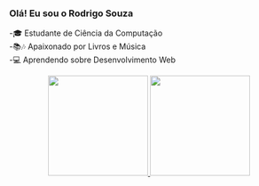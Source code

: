 ### Olá! Eu sou o Rodrigo Souza


-🎓 Estudante de Ciência da Computação   
-📚🎶 Apaixonado por Livros e Música   
-💻 Aprendendo sobre Desenvolvimento Web


<div align="center">
  <a href="https://github.com/rodsgx">
  <img height="180em" src="https://github-readme-stats.vercel.app/api?username=rodsgx&show_icons=true&theme=cobalt&include_all_commits=true&count_private=true"/>
  <img height="180em" src="https://github-readme-stats.vercel.app/api/top-langs/?username=rodsgx&layout=compact&langs_count=7&theme=cobalt"/>
</div>
